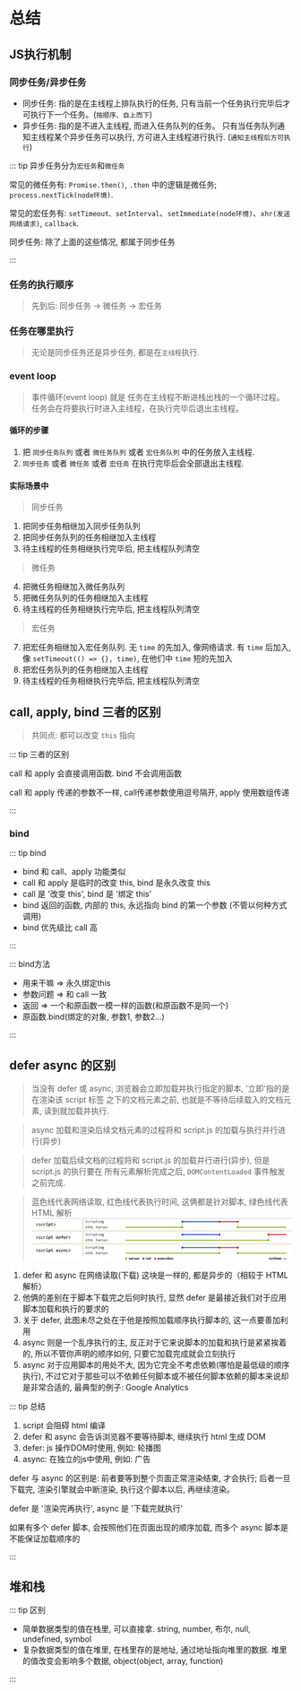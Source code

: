 # 总结

## JS执行机制

### 同步任务/异步任务

+ 同步任务: 指的是在主线程上排队执行的任务, 只有当前一个任务执行完毕后才可执行下一个任务。(`按顺序、自上而下`)
+ 异步任务: 指的是不进入主线程, 而进入任务队列的任务。 只有当任务队列通知主线程某个异步任务可以执行, 方可进入主线程进行执行. (`通知主线程后方可执行`)

::: tip 异步任务分为`宏任务`和`微任务`

常见的微任务有: `Promise.then()`, `.then` 中的逻辑是微任务; `process.nextTick(node环境)`.

常见的宏任务有: `setTimeout、setInterval`、`setImmediate(node环境)`、`xhr(发送网络请求)`, `callback`.

同步任务: 除了上面的这些情况, 都属于同步任务

:::

### 任务的执行顺序

> 先到后: 同步任务 -> 微任务 -> 宏任务

### 任务在哪里执行

> 无论是同步任务还是异步任务, 都是在`主线程`执行.


### event loop
> 事件循环(event loop) 就是 任务在主线程不断进栈出栈的一个循环过程。任务会在将要执行时进入主线程，在执行完毕后退出主线程。

#### 循环的步骤
1. 把 `同步任务队列` 或者 `微任务队列` 或者 `宏任务队列` 中的任务放入主线程.
2. `同步任务` 或者 `微任务` 或者 `宏任务` 在执行完毕后会全部退出主线程.

#### 实际场景中
> 同步任务
1. 把同步任务相继加入同步任务队列
2. 把同步任务队列的任务相继加入主线程
3. 待主线程的任务相继执行完毕后, 把主线程队列清空

> 微任务
4. 把微任务相继加入微任务队列
5. 把微任务队列的任务相继加入主线程
6. 待主线程的任务相继执行完毕后, 把主线程队列清空

> 宏任务
7. 把宏任务相继加入宏任务队列. 无 `time` 的先加入, 像网络请求. 有 `time` 后加入, 像 `setTimeout(() => {}, time)`, 
    在他们中 `time` 短的先加入
8. 把宏任务队列的任务相继加入主线程
9. 待主线程的任务相继执行完毕后, 把主线程队列清空


## call, apply, bind 三者的区别

> 共同点: 都可以改变 `this` 指向

::: tip 三者的区别

call 和 apply 会直接调用函数. bind 不会调用函数

call 和 apply 传递的参数不一样, call传递参数使用逗号隔开, apply 使用数组传递

:::

### bind
::: tip bind

+ bind 和 call、apply 功能类似
+ call 和 apply 是临时的改变 this, bind 是永久改变 this
+ call 是 '改变 this', bind 是 '绑定 this'
+ bind 返回的函数, 内部的 this, 永远指向 bind 的第一个参数 (不管以何种方式调用)
+ bind 优先级比 call 高

:::

::: bind方法

+ 用来干嘛 => 永久绑定this
+ 参数问题 => 和 call 一致
+ 返回  => 一个和原函数一模一样的函数(和原函数不是同一个)
+ 原函数.bind(绑定的对象, 参数1, 参数2...)

:::

## defer async 的区别

> 当没有 defer 或 async, 浏览器会立即加载并执行指定的脚本, '立即'指的是在渲染该 script 标签
之下的文档元素之前, 也就是不等待后续载入的文档元素, 读到就加载并执行.


> async 加载和渲染后续文档元素的过程将和 script.js 的加载与执行并行进行(异步)

> defer 加载后续文档的过程将和 script.js 的加载并行进行(异步), 但是 script.js 的执行要在
所有元素解析完成之后, `DOMContentLoaded` 事件触发之前完成.


> 蓝色线代表网络读取, 红色线代表执行时间, 这俩都是针对脚本, 绿色线代表 HTML 解析
![流程图](./images/img.png)

1. defer 和 async 在网络读取(下载) 这块是一样的, 都是异步的（相较于 HTML 解析）
2. 他俩的差别在于脚本下载完之后何时执行, 显然 defer 是最接近我们对于应用脚本加载和执行的要求的
3. 关于 defer, 此图未尽之处在于他是按照加载顺序执行脚本的, 这一点要善加利用
4. async 则是一个乱序执行的主, 反正对于它来说脚本的加载和执行是紧紧挨着的, 
所以不管你声明的顺序如何, 只要它加载完成就会立刻执行
5. async 对于应用脚本的用处不大, 因为它完全不考虑依赖(哪怕是最低级的顺序执行), 
不过它对于那些可以不依赖任何脚本或不被任何脚本依赖的脚本来说却是非常合适的, 最典型的例子: Google Analytics

::: tip 总结

1. script 会阻碍 html 编译
2. defer 和 async 会告诉浏览器不要等待脚本, 继续执行 html 生成 DOM
3. defer: js 操作DOM时使用, 例如: 轮播图
4. async: 在独立的js中使用, 例如: 广告

defer 与 async 的区别是: 前者要等到整个页面正常渲染结束, 才会执行; 后者一旦下载完, 
渲染引擎就会中断渲染, 执行这个脚本以后, 再继续渲染。

defer 是 '渲染完再执行', async 是 '下载完就执行'

如果有多个 defer 脚本, 会按照他们在页面出现的顺序加载, 而多个 async 脚本是不能保证加载顺序的

:::

## 堆和栈

::: tip 区别

+ 简单数据类型的值在栈里, 可以直接拿. string, number, 布尔, null, undefined, symbol
+ 复杂数据类型的值在堆里, 在栈里存的是地址, 通过地址指向堆里的数据. 堆里的值改变会影响多个数据, object(object, array, function)

:::








